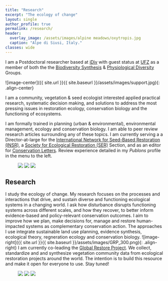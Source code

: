 ```yaml
---
title: "Research"
excerpt: "The ecology of change"
layout: single
author_profile: true
permalink: /research/
header:
  overlay_image: /assets/images/alpine meadows/oxytropis.jpg
  caption: "Alpe di Siusi, Italy."
classes: wide    
---
```



I am a Postdoctoral researcher based at [iDiv](https://www.idiv.de/groups_and_people/employees/details/eshow/ladouceur_emma.html) with guest status at [UFZ](https://www.ufz.de/index.php?en=45949) as a member of both the the [Biodiversity Synthesis](hhttps://www.idiv.de/en/groups-and-people/core-groups/synthesis.html) & [Physiological Diversity](https://www.ufz.de/index.php?de=34230) Groups.

![image-center]({{ site.url }}{{ site.baseurl }}/assets/images/support.jpg){: .align-center}

I am a community, vegetation & seed ecologist interested applied practical research, systematic decision making, and solutions to address the most pressing issues in restoration ecology, conservation biology and the functioning of ecosystems.

I am formally trained in planning (urban & environmental), environmental management, ecology and conservation biology. I am able to peer review research articles surrounding any of these topics. I am currently serving a a Director-at-large for the [International Network for Seed-Based Restoration (INSR)](https://ser-insr.org/), a [Society for Ecological Restoration (SER)](https://www.ser.org/) Section, and as an editor for [Conservation Letters](https://conbio.onlinelibrary.wiley.com/journal/1755263x?utm_source=google&utm_medium=paidsearch&utm_campaign=R3MR425&utm_content=LifeSciences). Review experience detailed in my *Publons* profile in the menu to the left.

<figure class="third">
  <img src="/conservation/assets/images/australia/straddie.JPG">
  <img src="/conservation/assets/images/alpine meadows/IMG_1493.JPG">
  <img src="/conservation/assets/images/australia/themedatriandra.JPG">
</figure>

## Research
I study the ecology of change. My research focuses on the processes and interactions that drive, and sustain diverse and functioning ecological systems in a changing world. I ask how disturbance disrupts functioning systems across different scales, and how they recover, to better inform evidence-based and policy-relevant conservation outcomes. I aim to improve how we plan, make decisions for, manage and restore human-impacted systems as complementary conservation action. The approaches I use integrate sustainable land use planning, evidence synthesis, ecological theory, regneration ecology and conservation biology. 
![image-right]({{ site.url }}{{ site.baseurl }}/assets/images/GRP_300.png){: .align-right} I am currently co-leading the [Global Restore Project](https://www.globalrestoreproject.com/). We collect, standardize and and synthesize vegetation community data from ecological restoration projects around the world. The intention is to build this resource and make it open for everyone to use. Stay tuned!

<figure class="third">
  <img src="/conservation/assets/images/australia/canopy.jpg">
  <img src="/conservation/assets/images/australia/piller.jpg">
  <img src="/conservation/assets/images/australia/ferny.jpg">
</figure>